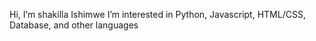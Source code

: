   Hi, I’m shakilla Ishimwe
 I’m interested in Python, Javascript, HTML/CSS, Database, and other languages 






